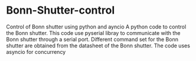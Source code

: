 # Bonn-Shutter-control
Control of Bonn shutter using python and ayncio
A python code to control the Bonn shutter. This code use pyserial libray to communicate with the Bonn shutter through a serial port. 
Different command set for the Bonn shutter are obtained from the datasheet of the Bonn shutter.
The code uses asyncio for concurrency
